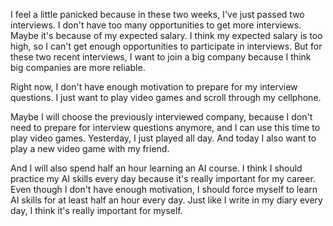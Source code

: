 I feel a little panicked because in these two weeks, I've just passed two interviews. I don't have too many opportunities to get more interviews. Maybe it's because of my expected salary. I think my expected salary is too high, so I can't get enough opportunities to participate in interviews. But for these two recent interviews, I want to join a big company because I think big companies are more reliable.

Right now, I don't have enough motivation to prepare for my interview questions. I just want to play video games and scroll through my cellphone.

Maybe I will choose the previously interviewed company, because I don't need to prepare for interview questions anymore, and I can use this time to play video games. Yesterday, I just played all day. And today I also want to play a new video game with my friend.

And I will also spend half an hour learning an AI course. I think I should practice my AI skills every day because it's really important for my career. Even though I don't have enough motivation, I should force myself to learn AI skills for at least half an hour every day. Just like I write in my diary every day, I think it's really important for myself.